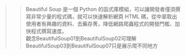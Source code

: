 >>Beautiful Soup 是一個 Python 的函式庫模組，可以讓開發者僅須撰寫非常少量的程式碼，就可以快速解析網頁 HTML 碼，從中翠取出使用者有興趣的資料、去蕪存菁，降低網路爬蟲程式的開發門檻、加快程式撰寫速度。<br>
>>觀念BeautifulSoup01到BeautifulSoup02可理解<br>
>>BeautifulSoup03到BeautifulSoup07只是展示爬不同地方